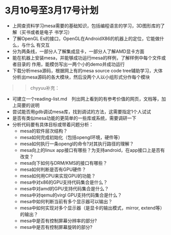 # 3月10号至3月17号计划

- 上网查资料学习mesa需要的基础知识，包括编程语言的学习，3D图形库的了解（买书或者是电子 书学习）
- 了解OpenGL Es的接口，OpenGL在AndroidX86的机器上的定位，它能做什么，与什么 有交互
- 分为两条线，一部分人了解集成显卡，一部分人了解AMD显卡方面
- 能在机器上安装mesa，并能够成功运行mesa的样例，了解样例中每个文件或者目录的 作用，能模仿写出一两个小的demo并成功运行
- 下载分析mesa源码，根据网上有的mesa source code tree辅助学习，大体分析出mesa源码的各大模块，然后没两个人以小组形式分作每个模块

>> chyyuu补充：

- 可建立一个reading-list.md　列出网上看到的有参考价值的网页，文档等，加上简要的说明
- 尝试能否用gdb调试mesa库，找到调试的方法，这需要指定1个人试试
- 是否有类似mesa功能的更简单的一些库或系统，需要调研一下
- 分析代码要有具体目标或带着问题分析：
  - mesa的软件层次结构？
  - mesa如何完成初始化（包括opengl环境，硬件等）
  - mesa如何执行一条opengl的命令?对其执行路径的理解？
  - mesa向上的linux app接口有哪些？为支持android，在app接口上是否有改变？
  - mesa向下如何与DRM/KMS的接口有哪些？
  - mesa如何判断是否有GPU硬件？
  - mesa如何用CPU来实现GPU的功能？
  - mesa中对x86的GPU支持代码集合是什么？
  - mesa中对amd的GPU支持代码集合是什么？
  - mesa中对qemu的virgl GPU支持代码集合是什么？
  - mesa中如何判断当前有多个显示器可以输出？
  - mesa中如何实现对多个显示器（是显卡的输出模式，mirror, extend等）的输出？
  - mesa中是否有控制屏幕分辨率的部分?
  - mesa中是否有控制屏幕旋转的部分?


